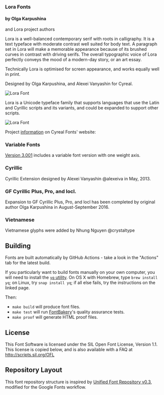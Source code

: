 ### Lora Fonts

#### by Olga Karpushina 
and Lora project authors

Lora is a well-balanced contemporary serif with roots in calligraphy. It is a text typeface with moderate contrast well suited for body text. A paragraph set in Lora will make a memorable appearance because of its brushed curves in contrast with driving serifs. The overall typographic voice of Lora perfectly conveys the mood of a modern-day story, or an art essay.

Technically Lora is optimised for screen appearance, and works equally well in print.

Designed by Olga Karpushina, and Alexei Vanyashin for Cyreal.

![Lora Font](documentation/sample.png "Lora Font by Cyreal")

Lora is a Unicode typeface family that supports 
languages that use the Latin and Cyrillic scripts and its variants, and 
could be expanded to support other scripts.

![Lora Font](documentation/sample2.png "Lora Font by Cyreal")

Project [information](http://www.cyreal.org/fonts/lora) on Cyreal Fonts' website:

### Variable Fonts
[Version 3.001](https://github.com/cyrealtype/Lora-Cyrillic/releases/tag/v3.001)
includes a variable font version with one weight axis.

### Cyrillic 

Cyrillic Extension designed by Alexei Vanyashin @alexeiva in May, 2013. 

### GF Cyrillic Plus, Pro, and locl.

Expansion to GF Cyrillic Plus, Pro, and locl has been completed by original author Olga Karpushina in August-September 2016.

### Vietnamese

Vietnamese glyphs were added by Nhung Nguyen @crystaltype

## Building

Fonts are built automatically by GitHub Actions - take a look in the "Actions" tab for the latest build.

If you particularly want to build fonts manually on your own computer, you will need to install the [`yq` utility](https://github.com/mikefarah/yq). On OS X with Homebrew, type `brew install yq`; on Linux, try `snap install yq`; if all else fails, try the instructions on the linked page.

Then:

* `make build` will produce font files.
* `make test` will run [FontBakery](https://github.com/googlefonts/fontbakery)'s quality assurance tests.
* `make proof` will generate HTML proof files.

## License

This Font Software is licensed under the SIL Open Font License, Version 1.1.
This license is copied below, and is also available with a FAQ at
http://scripts.sil.org/OFL

## Repository Layout

This font repository structure is inspired by [Unified Font Repository v0.3](https://github.com/unified-font-repository/Unified-Font-Repository), modified for the Google Fonts workflow.
